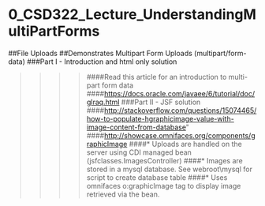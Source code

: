 # 0_CSD322_Lecture_UnderstandingMultiPartForms
##File Uploads
##Demonstrates Multipart Form Uploads (multipart/form-data)
###Part I - Introduction and html only solution
>>>>####Read this article for an introduction to multi-part form data
>>>>####https://docs.oracle.com/javaee/6/tutorial/doc/glraq.html
###Part II - JSF solution
>>>>####http://stackoverflow.com/questions/15074465/how-to-populate-hgraphicimage-value-with-image-content-from-database"
>>>>####http://showcase.omnifaces.org/components/graphicImage
>>>>####* Uploads are handled on the server using CDI managed bean (jsfclasses.ImagesController)
>>>>####* Images are stored in a mysql database.  See webroot\mysql for script to create database table
>>>>####* Uses omnifaces o:graphicImage tag to display image retrieved via the bean.
            
